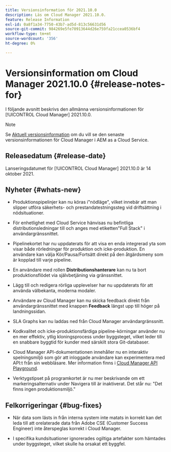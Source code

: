 ```yaml
---
title: Versionsinformation för 2021.10.0
description: Läs om Cloud Manager 2021.10.0.
feature: Release Information
exl-id: 0a8f1a34-7750-43b7-ad5d-813c56631d56
source-git-commit: 984269e5fe70913644d26e759fa21ccea0536bf4
workflow-type: tm+mt
source-wordcount: '356'
ht-degree: 0%

---
```


# Versionsinformation om Cloud Manager 2021.10.0 {#release-notes-for}

I följande avsnitt beskrivs den allmänna versionsinformationen för [!UICONTROL Cloud Manager] 2021.10.0.

>[!NOTE]
>Se [Aktuell versionsinformation](https://experienceleague.adobe.com/en/docs/experience-manager-cloud-service/content/release-notes/cloud-manager/current#getting-access) om du vill se den senaste versionsinformationen för Cloud Manager i AEM as a Cloud Service.

## Releasedatum {#release-date}

Lanseringsdatumet för [!UICONTROL Cloud Manager] 2021.10.0 är 14 oktober 2021.

## Nyheter {#whats-new}

* Produktionspipelinjer kan nu köras i&quot;nödläge&quot;, vilket innebär att man slipper utföra säkerhets- och prestandatestningssteg vid driftsättning i nödsituationer.

* För enhetlighet med Cloud Service hänvisas nu befintliga distributionsledningar till och anges med etiketten&quot;Full Stack&quot; i användargränssnittet.

* Pipelinekortet har nu uppdaterats för att visa en enda integrerad yta som visar både rörledningar för produktion och icke-produktion. En användare kan välja Kör/Pausa/Fortsätt direkt på den åtgärdsmeny som är kopplad till varje pipeline.

* En användare med rollen **Distributionshanterare** kan nu ta bort produktionsflödet via självbetjäning via gränssnittet.

* Lägg till och redigera rörliga upplevelser har nu uppdaterats för att använda välbekanta, moderna modaler.

* Användare av Cloud Manager kan nu skicka feedback direkt från användargränssnittet med knappen **Feedback** längst upp till höger på landningssidan.

* SLA Graphs kan nu laddas ned från Cloud Manager användargränssnitt.

* Kodkvalitet och icke-produktionsfärdiga pipeline-körningar använder nu en mer effektiv, ytlig kloningsprocess under byggsteget, vilket leder till en snabbare byggtid för kunder med särskilt stora Git-databaser.

* Cloud Manager API-dokumentationen innehåller nu en interaktiv spelningsmiljö som gör att inloggade användare kan experimentera med API:t från sin webbläsare. Mer information finns i [Cloud Manager API Playground](https://developer.adobe.com/experience-cloud/cloud-manager/reference/playground/).

* Verktygstipset på programkortet är nu mer beskrivande om ett markeringsalternativ under Navigera till är inaktiverat. Det står nu: &quot;Det finns ingen produktionsmiljö.&quot;


## Felkorrigeringar {#bug-fixes}

* När data som lästs in från interna system inte matats in korrekt kan det leda till att orelaterade data från Adobe CSE (Customer Success Engineer) inte återspeglas korrekt i Cloud Manager.

* I specifika kundsituationer ignorerades ogiltiga artefakter som hämtades under byggsteget, vilket skulle ha orsakat ett byggfel.

